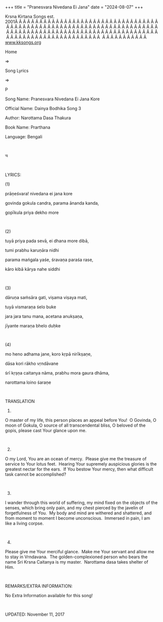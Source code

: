 +++ 
title = "Pranesvara Nivedana Ei Jana"
date = "2024-08-07"
+++

Krsna Kirtana Songs est. 2001Â Â Â Â Â Â Â Â Â Â Â Â Â Â Â Â Â Â Â Â Â Â Â Â Â Â Â Â Â Â Â Â Â Â Â Â Â Â Â Â Â Â Â Â Â Â Â Â Â Â Â Â Â Â Â Â Â Â Â Â Â Â Â Â Â Â Â Â Â Â Â Â Â Â Â Â Â Â Â Â Â Â Â Â Â Â Â Â Â Â Â Â Â Â Â Â Â Â Â Â Â Â Â Â Â Â Â Â Â Â Â Â Â Â Â Â Â Â Â Â Â Â Â Â Â Â Â Â Â Â Â Â  Â Â Â Â Â Â Â Â Â Â Â  
www.kksongs.org








Home
 
⇒
 
Song Lyrics
 
⇒
 
P


Song
Name: Pranesvara Nivedana Ei Jana Kore


Official
Name: Dainya Bodhika Song 3


Author: 
Narottama Dasa Thakura


Book
Name: 
Prarthana


Language: 
Bengali


 








অ








 


LYRICS:


(1)


prāṇeśvara!
nivedana ei jana kore


govinda
gokula candra, parama ānanda kanda,


gopīkula
priya dekho more


 


(2)


tuyā
priya pada sevā, ei dhana more dibā,


tumi
prabhu karuṇāra nidhi


parama
mańgala yaśe, śravaṇa paraśa rase,


kāro
kibā kārya nahe siddhi


 


(3)


dāruṇa
saḿsāra gati, viṣama viṣaya mati,


tuyā
vismaraṇa śelo buke


jara
jara tanu mana, acetana anukṣaṇa,


jīyante
maraṇa bhelo duḥke


 


(4)


mo
heno adhama jane, koro kṛpā nirīkṣaṇe,


dāsa
kori rākho vṛndāvane


śrī
kṛṣṇa caitanya nāma, prabhu mora gaura dhāma,


narottama
loino śaraṇe


 


TRANSLATION


1)
O master of my life, this person places an appeal before You!  O Govinda,
O moon of Gokula, O source of all transcendental bliss, O beloved of the gopis,
please cast Your glance upon me. 


 


2)
O my Lord, You are an ocean of mercy.  Please give me the treasure of
service to Your lotus feet.  Hearing Your supremely auspicious glories is
the greatest nectar for the ears.  If You bestow Your mercy, then what
difficult task cannot be accomplished? 


 


3)
I wander through this world of suffering, my mind fixed on the objects of the
senses, which bring only pain, and my chest pierced by the javelin of
forgetfulness of You.  My body and mind are withered and shattered, and
from moment to moment I become unconscious.  Immersed in pain, I am like a
living corpse. 


 


4)
Please give me Your merciful glance.  Make me Your servant and allow me to
stay in Vrndavana.  The golden-complexioned person who bears the name Sri
Krsna Caitanya is my master.  Narottama dasa takes shelter of Him.


 


REMARKS/EXTRA
INFORMATION:


No
Extra Information available for this song!


 


UPDATED:
 November 11, 2017
